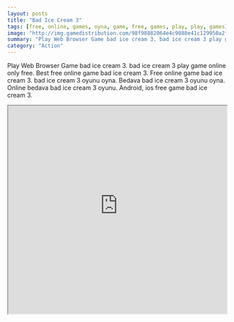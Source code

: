 ```yaml
---
layout: posts
title: "Bad Ice Cream 3"
tags: [free, online, games, oyna, game, free, games, play, play, games]
image: "http://img.gamedistribution.com/98f98882064e4c9088e41c129950a2f7.jpg"
summary: "Play Web Browser Game bad ice cream 3. bad ice cream 3 play game online only free. Best free online game bad ice cream 3. Free online game bad ice cream 3. bad ice cream 3 oyunu oyna. Bedava bad ice cream 3 oyunu oyna. Online bedava bad ice cream 3 oyunu. Android, ios free game bad ice cream 3."
category: "Action"
---
```


Play Web Browser Game bad ice cream 3. bad ice cream 3 play game online only free. Best free online game bad ice cream 3. Free online game bad ice cream 3. bad ice cream 3 oyunu oyna. Bedava bad ice cream 3 oyunu oyna. Online bedava bad ice cream 3 oyunu. Android, ios free game bad ice cream 3.

<iframe width="100%" height="480px;" src="http://flash.gamedistribution.com?game=98f98882064e4c9088e41c129950a2f7"></iframe>